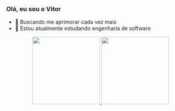 ### Olá, eu sou o Vitor

- 🔭 Buscando me aprimorar cada vez mais
- 📘  Estou atualmente estudando engenharia de software

<div align="center">
  <a href="https://github.com/VitorShigueta">
  <img height="180em" src="https://github-readme-stats.vercel.app/api?username=VitorShigueta&show_icons=true&theme=algolia&include_all_commits=true&count_private=true"/>
  <img height="180em" src="https://github-readme-stats.vercel.app/api/top-langs/?username=VitorShigueta&layout=compact&langs_count=7&theme=algolia"/>
</div>
